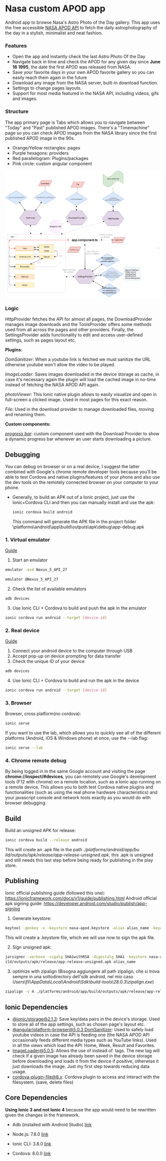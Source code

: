 # Nasa custom APOD app

Android app to browse Nasa's Astro Photo of the Day gallery. This app uses the free accessible [NASA APOD API](https://api.nasa.gov/api.html#apod) to fetch the daily astrophotography of the day in a stylish, minimalist and neat fashion.

### Features

* Open the app and instantly check the last Astro Photo Of the Day
* Navigate back in time and check the APOD for any given day since **June 16 1995**, the date  the first APOD was released from NASA.
* Save your favorite days in your own APOD favorite gallery so you can easily reach them again in the future
* Download any image from the NASA server, built-in download function.
*  Settings to change pages layouts.
* Support for most media featured in the NASA API, including videos, gifs and images.

### Structure

The app primary page is Tabs which allows you to navigate between "Today" and "Past" published APOD images. There's a "Timemachine" page so you can check APOD images from the NASA library since the first published APOD image in the 90s.

* Orange/Yellow rectangles: pages
* Purple hexagons: providers
* Red parallelogram: Plugins/packages
* Pink circle: custom angular component

![Nasa custom APOD app](/doc/Nasa&#32;custom&#32;APOD&#32;app.png)

### Logic

HttpProvider fetches the API for almost all pages, the DownloadProvider manages image downloads and the ToolsProvider offers some methods used from all across the pages and other providers. Finally, the SettingsProvider adds functionality to edit and access user-defined settings, such as pages layout etc.

**Plugins:**

_DomSanitizer_: When a youtube link is fetched we must sanitize the URL otherwise youtube won't allow the video to be played.

_ImageLoader_: Saves images downloaded in the device storage as cache, in case it's necessary again the plugin will load the cached image in no-time instead of fetching the NASA APOD API again.

_photoViewer:_  This Ionic native plugin allows to easily visualize and open in full-screen a clicked image. Used in most pages for this exact reason.

_File_: Used in the download provider to manage downloaded files, moving and renaming them.

**Custom components:**

[_progress bar_](https://www.joshmorony.com/build-a-simple-progress-bar-component-in-ionic-2/): custom component used with the Download Provider to show a dynamic progress bar whenever an user starts downloading a picture.

## Debugging

You can debug on browser or on a real device, I suggest the latter combined with Google's chrome remote developer tools because you'll be able to test Cordova and native plugins/features of your phone and also use the dev tools on the remotely connected browser on your computer to your phone.

* Generally, to build an APK out of a  Ionic project, just use the Ionic+Cordova CLI and then you can manually install and use the apk:

   ```bash
  ionic cordova build android
   ```

   This command will generate the APK file in the  project folder \platforms\android\app\build\outputs\apk\debug\app-debug.apk

### 1. Virtual emulator

[Guide](https://developer.android.com/studio/run/emulator)

1. Start an emulator
   
 ```bash
emulator -avd Nexus_5_API_27
 ```
 
```bash
emulator @Nexus_5_API_27
 ```

2. Check the list of available emulators
   
```bash
adb devices
```

3. Use Ionic CLI + Cordova to build and push the apk in the emulator

```bash
ionic cordova run android --target [device-id]
```

### 2. Real device

[Guide](https://developer.android.com/studio/run/device)

1. Connect your android device to the computer through USB
2. Accept pop-up on device prompting for data transfer
3. Check the unique ID of your device

```bash
adb devices
```

4. Use Ionic CLI + Cordova to build and run the apk in the device

```bash
ionic cordova run android --target [device-id]
```



### 3. Browser	

Browser, cross platform(no cordova):  

```bash
ionic serve
```

If you want to use the lab, which allows you to quickly see all of the different platforms (Android, iOS & Windows phone) at once, use the --lab flag:

```bash
ionic serve --lab
```

### 4. Chrome remote debug

By being logged in in the same Google account and visiting the page **chrome://inspect/#devices**, you can remotely use Google's development tools (F12 with chrome) on a remote location, such as a Ionic app running on a remote device. This allows you to both test Cordova native plugins and functionalities (such as using the real phone hardware characteristics) and your javascript console and network tools exactly as you would do with browser debugging.


## Build

Build an unsigned APK for release:

```bash
ionic cordova build --release android
```

This will create an .apk file in the path *./platforms/android/app/bu
ild/outputs/apk/release/app-release-unsigned.apk*, this .apk is unsigned and still needs this last step before being ready for publishing in the play store.

## Publishing

Ionic official publishing guide (followed this one): 
https://ionicframework.com/docs/v1/guide/publishing.html
Android official apk signing guide: https://developer.android.com/studio/publish/app-signing

1. Generate keystore:

```bash
keytool -genkey -v -keystore nasa-apod.keystore -alias alias_name -keyalg RSA -keysize 2048 -validity 10000
```

This will create a .keystore file, which we will use now to sign the apk file.



2. Sign unsigned apk:


```bash
jarsigner -verbose -sigalg SHA1withRSA -digestalg SHA1 -keystore nasa-apod.keystore ./platforms/android/app/bu
ild/outputs/apk/release/app-release-unsigned.apk alias_name
```

3. optimize with zipalign
(Bisogna aggiungere all path zipalign, che si trova sempre in una sottodirectory dell'sdk android, nel mio caso *Users\fil\AppData\Local\Android\Sdk\build-tools\28.0.3\\zipalign.exe*)


```bash
zipalign -v 4 ./platforms/android/app/build/outputs/apk/release/app-release-unsigned.apk NasaApod.apk
```

## Ionic Dependencies

* [@ionic/storage@2.1.3](https://ionicframework.com/docs/storage/): Save key/data pairs in the device's storage. Used to store all of the app settings, such as chosen page's layout etc.
* [@angular/platform-browser@5.0.3 DomSanitizer](https://angular.io/api/platform-browser/DomSanitizer): Used to safely load youtube videos in case the API is feeding one (the NASA APOD API occasionally feeds different media types such as YouTube links). Used in all the views which load the API: Home, Week, Result and Favorites.
* [ImageLoader@5.0.5](https://www.npmjs.com/package/ionic-image-loader): Allows the use of <img-loader> instead of <img> tags. The new tag will check if a given image has already been saved in the device storage before downloading and loads it from the device if positive, otherwise it just downloads the image. Just my first step towards reducing data usage.
* [cordova-plugin-file@8.x](https://cordova.apache.org/docs/en/latest/reference/cordova-plugin-file/): Cordova plugin to access and interact with the filesystem. (save, delete files)


## Core Dependencies

**Using Ionic 3 and not Ionic 4** because the app would need to be rewritten given the changes in the framework.


* Adb (installed with Android Studio) [link](https://developer.android.com/studio/command-line/adb)

* Node.js: 7.8.0 [link](https://nodejs.org/en/)

* Ionic CLI: 3.8.0 [link](https://ionicframework.com/)

* Cordova: 8.0.0 [link](https://cordova.apache.org/)